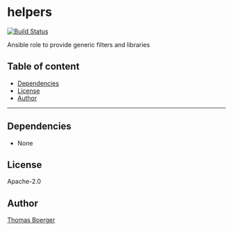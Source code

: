 # helpers

[![Build Status](https://cloud.drone.io/api/badges/rolehippie/helpers/status.svg)](https://cloud.drone.io/rolehippie/helpers)

Ansible role to provide generic filters and libraries

## Table of content

* [Dependencies](#dependencies)
* [License](#license)
* [Author](#author)

---

## Dependencies

* None

## License

Apache-2.0

## Author

[Thomas Boerger](https://github.com/tboerger)
